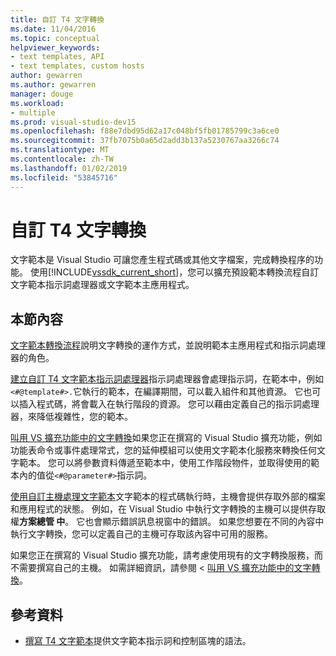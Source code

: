 ```yaml
---
title: 自訂 T4 文字轉換
ms.date: 11/04/2016
ms.topic: conceptual
helpviewer_keywords:
- text templates, API
- text templates, custom hosts
author: gewarren
ms.author: gewarren
manager: douge
ms.workload:
- multiple
ms.prod: visual-studio-dev15
ms.openlocfilehash: f88e7dbd95d62a17c048bf5fb01785799c3a6ce0
ms.sourcegitcommit: 37fb7075b0a65d2add3b137a5230767aa3266c74
ms.translationtype: MT
ms.contentlocale: zh-TW
ms.lasthandoff: 01/02/2019
ms.locfileid: "53845716"
---
```

# <a name="customize-t4-text-transformation"></a>自訂 T4 文字轉換

文字範本是 Visual Studio 可讓您產生程式碼或其他文字檔案，完成轉換程序的功能。 使用[!INCLUDE[vssdk_current_short](../modeling/includes/vssdk_current_short_md.md)]，您可以擴充預設範本轉換流程自訂文字範本指示詞處理器或文字範本主應用程式。

## <a name="in-this-section"></a>本節內容

 [文字範本轉換流程](../modeling/the-text-template-transformation-process.md)說明文字轉換的運作方式，並說明範本主應用程式和指示詞處理器的角色。

 [建立自訂 T4 文字範本指示詞處理器](../modeling/creating-custom-t4-text-template-directive-processors.md)指示詞處理器會處理指示詞，在範本中，例如`<#@template#>.`它執行的範本，在編譯期間，可以載入組件和其他資源。 它也可以插入程式碼，將會載入在執行階段的資源。 您可以藉由定義自己的指示詞處理器，來降低複雜性，您的範本。

 [叫用 VS 擴充功能中的文字轉換](../modeling/invoking-text-transformation-in-a-vs-extension.md)如果您正在撰寫的 Visual Studio 擴充功能，例如功能表命令或事件處理常式，您的延伸模組可以使用文字範本化服務來轉換任何文字範本。 您可以將參數資料傳遞至範本中，使用工作階段物件，並取得使用的範本內的值從`<#@parameter#>`指示詞。

 [使用自訂主機處理文字範本](../modeling/processing-text-templates-by-using-a-custom-host.md)文字範本的程式碼執行時，主機會提供存取外部的檔案和應用程式的狀態。 例如，在 Visual Studio 中執行文字轉換的主機可以提供存取權**方案總管 中**。 它也會顯示錯誤訊息視窗中的錯誤。 如果您想要在不同的內容中執行文字轉換，您可以定義自己的主機可存取該內容中可用的服務。

 如果您正在撰寫的 Visual Studio 擴充功能，請考慮使用現有的文字轉換服務，而不需要撰寫自己的主機。 如需詳細資訊，請參閱 <<c0> [ 叫用 VS 擴充功能中的文字轉換](../modeling/invoking-text-transformation-in-a-vs-extension.md)。

## <a name="reference"></a>參考資料

- [撰寫 T4 文字範本](../modeling/writing-a-t4-text-template.md)提供文字範本指示詞和控制區塊的語法。